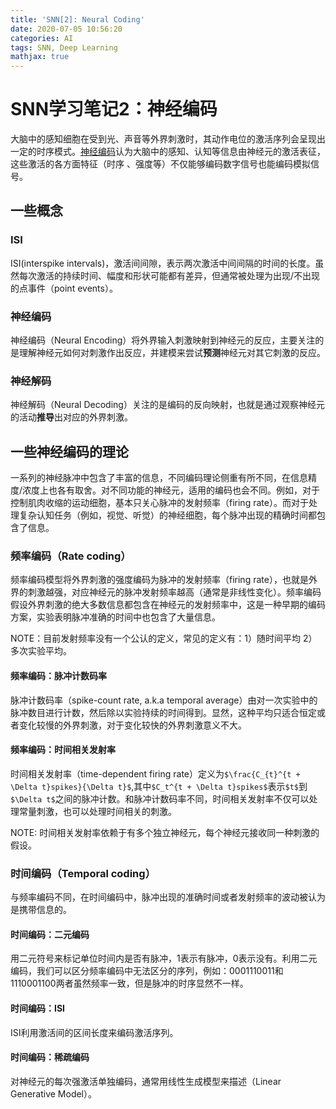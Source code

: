```yaml
---
title: 'SNN[2]: Neural Coding'
date: 2020-07-05 10:56:20
categories: AI
tags: SNN, Deep Learning
mathjax: true
---
```


# SNN学习笔记2：神经编码

大脑中的感知细胞在受到光、声音等外界刺激时，其动作电位的激活序列会呈现出一定的时序模式。[神经编码](https://en.wikipedia.org/wiki/Neural_coding)认为大脑中的感知、认知等信息由神经元的激活表征，这些激活的各方面特征（时序 、强度等）不仅能够编码数字信号也能编码模拟信号。

## 一些概念

### ISI

ISI(interspike intervals)，激活间间隙，表示两次激活中间间隔的时间的长度。虽然每次激活的持续时间、幅度和形状可能都有差异，但通常被处理为出现/不出现的点事件（point events）。

### 神经编码

神经编码（Neural Encoding）将外界输入刺激映射到神经元的反应，主要关注的是理解神经元如何对刺激作出反应，并建模来尝试**预测**神经元对其它刺激的反应。

### 神经解码

神经解码（Neural Decoding）关注的是编码的反向映射，也就是通过观察神经元的活动**推导**出对应的外界刺激。

## 一些神经编码的理论

一系列的神经脉冲中包含了丰富的信息，不同编码理论侧重有所不同，在信息精度/浓度上也各有取舍。对不同功能的神经元，适用的编码也会不同。例如，对于控制肌肉收缩的运动细胞，基本只关心脉冲的发射频率（firing rate）。而对于处理复杂认知任务（例如，视觉、听觉）的神经细胞，每个脉冲出现的精确时间都包含了信息。

### 频率编码（Rate coding）

频率编码模型将外界刺激的强度编码为脉冲的发射频率（firing rate），也就是外界的刺激越强，对应神经元的脉冲发射频率越高（通常是非线性变化）。频率编码假设外界刺激的绝大多数信息都包含在神经元的发射频率中，这是一种早期的编码方案，实验表明脉冲准确的时间中也包含了大量信息。

NOTE：目前发射频率没有一个公认的定义，常见的定义有：1）随时间平均 2）多次实验平均。

#### 频率编码：脉冲计数码率

脉冲计数码率（spike-count rate, a.k.a temporal average）由对一次实验中的脉冲数目进行计数，然后除以实验持续的时间得到。显然，这种平均只适合恒定或者变化较慢的外界刺激，对于变化较快的外界刺激意义不大。

#### 频率编码：时间相关发射率

时间相关发射率（time-dependent firing rate）定义为`$\frac{C_{t}^{t + \Delta t}spikes}{\Delta t}$`,其中`$C_t^{t + \Delta t}spikes$`表示`$t$`到`$\Delta t$`之间的脉冲计数。和脉冲计数码率不同，时间相关发射率不仅可以处理常量刺激，也可以处理时间相关的刺激。

NOTE: 时间相关发射率依赖于有多个独立神经元，每个神经元接收同一种刺激的假设。

### 时间编码（Temporal coding）

与频率编码不同，在时间编码中，脉冲出现的准确时间或者发射频率的波动被认为是携带信息的。

#### 时间编码：二元编码

用二元符号来标记单位时间内是否有脉冲，1表示有脉冲，0表示没有。利用二元编码，我们可以区分频率编码中无法区分的序列，例如：0001110011和1110001100两者虽然频率一致，但是脉冲的时序显然不一样。

#### 时间编码：ISI

ISI利用激活间的区间长度来编码激活序列。

#### 时间编码：稀疏编码

对神经元的每次强激活单独编码，通常用线性生成模型来描述（Linear Generative Model）。